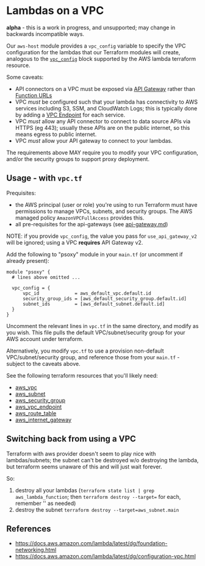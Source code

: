 # Lambdas on a VPC

**alpha** - this is a work in progress, and unsupported; may change in backwards incompatible ways.

Our `aws-host` module provides a `vpc_config` variable to specify the VPC configuration for the
lambdas that our Terraform modules will create, analogous to the
[`vpc_config`](https://registry.terraform.io/providers/hashicorp/aws/latest/docs/resources/lambda_function#vpc_config)
block supported by the AWS lambda terraform resource.

Some caveats:

- API connectors on a VPC must be exposed via [API Gateway](https://aws.amazon.com/api-gateway/)
  rather than [Function URLs](https://docs.aws.amazon.com/lambda/latest/dg/lambda-urls.html)
- VPC *must* be configured such that your lambda has connectivity to AWS services including S3, SSM,
  and CloudWatch Logs; this is typically done by adding a [VPC Endpoint](https://docs.aws.amazon.com/vpc/latest/userguide/vpce-gateway.html)
  for each service.
- VPC *must* allow any API connector to connect to data source APIs via HTTPS (eg 443); usually
  these APIs are on the public internet, so this means egress to public internet.
- VPC *must* allow your API gateway to connect to your lambdas.

The requirements above MAY require you to modify your VPC configuration, and/or the security groups
to support proxy deployment.

## Usage - with `vpc.tf`

Prequisites:

- the AWS principal (user or role) you're using to run Terraform must have permissions to manage
  VPCs, subnets, and security groups. The AWS managed policy `AmazonVPCFullAccess` provides this.
- all pre-requisites for the api-gateways (see [api-gateway.md](./api-gateway.md))

NOTE: if you provide `vpc_config`, the value you pass for `use_api_gateway_v2` will be ignored;
using a VPC **requires** API Gateway v2.

Add the following to "psoxy" module in your `main.tf` (or uncomment if already present):

```hcl
module "psoxy" {
  # lines above omitted ...

  vpc_config = {
      vpc_id             = aws_default_vpc.default.id
      security_group_ids = [aws_default_security_group.default.id]
      subnet_ids         = [aws_default_subnet.default.id]
  }
}
```

Uncomment the relevant lines in `vpc.tf` in the same directory, and modify as you wish. This file
pulls the default VPC/subnet/security group for your AWS account under terraform.

Alternatively, you modify `vpc.tf` to use a provision non-default VPC/subnet/security group, and
reference those from your `main.tf` - subject to the caveats above.

See the following terraform resources that you'll likely need:
- [aws_vpc](https://registry.terraform.io/providers/hashicorp/aws/latest/docs/resources/vpc)
- [aws_subnet](https://registry.terraform.io/providers/hashicorp/aws/latest/docs/resources/subnet)
- [aws_security_group](https://registry.terraform.io/providers/hashicorp/aws/latest/docs/resources/security_group)
- [aws_vpc_endpoint](https://registry.terraform.io/providers/hashicorp/aws/latest/docs/resources/vpc_endpoint)
- [aws_route_table](https://registry.terraform.io/providers/hashicorp/aws/latest/docs/resources/route_table)
- [aws_internet_gateway](https://registry.terraform.io/providers/hashicorp/aws/latest/docs/resources/internet_gateway)


## Switching back from using a VPC

Terraform with aws provider doesn't seem to play nice with lambdas/subnets; the subnet can't be
destroyed w/o destroying the lambda, but terraform seems unaware of this and will just wait forever.

So:

1. destroy all your lambdas (`terraform state list | grep aws_lambda_function`; then
   `terraform destroy --target=` for each, remember '' as needed)
2. destroy the subnet `terraform destroy --target=aws_subnet.main`


## References
 - https://docs.aws.amazon.com/lambda/latest/dg/foundation-networking.html
 - https://docs.aws.amazon.com/lambda/latest/dg/configuration-vpc.html
